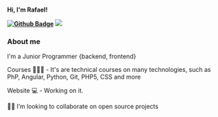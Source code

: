 <h4><b>Hi, I'm Rafael!</b></h>

[![Github Badge](https://img.shields.io/badge/-Github-000?style=flat-square&logo=Github&logoColor=white&link=https://github.com/fagnerpsantos)](https://github.com/RafaelRosaSP)
 [<img src = "https://img.shields.io/badge/instagram-%23E4405F.svg?&style=for-the-badge&logo=instagram&logoColor=white">](https://www.instagram.com/warfael/)


<h3>About me</h4>

I'm a Junior Programmer {backend, frontend}

Courses 👨🏼‍🏫 - It's are technical courses on many technologies, such as PhP, Angular, Python, Git, PHP5, CSS and more

Website 💻 - Working on it.

🧑‍💻 I’m looking to collaborate on open source projects
